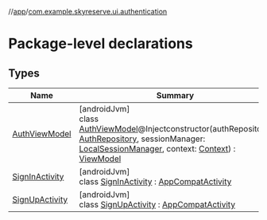 //[app](../../index.md)/[com.example.skyreserve.ui.authentication](index.md)

# Package-level declarations

## Types

| Name | Summary |
|---|---|
| [AuthViewModel](-auth-view-model/index.md) | [androidJvm]<br>class [AuthViewModel](-auth-view-model/index.md)@<!---  GfmCommand {"@class":"org.jetbrains.dokka.gfm.ResolveLinkGfmCommand","dri":{"packageName":"javax.inject","classNames":"Inject","callable":null,"target":{"@class":"org.jetbrains.dokka.links.PointingToDeclaration"},"extra":null}} --->Inject<!--- --->constructor(authRepository: [AuthRepository](../com.example.skyreserve.repository/-auth-repository/index.md), sessionManager: [LocalSessionManager](../com.example.skyreserve.util/-local-session-manager/index.md), context: [Context](https://developer.android.com/reference/kotlin/android/content/Context.html)) : [ViewModel](https://developer.android.com/reference/kotlin/androidx/lifecycle/ViewModel.html) |
| [SignInActivity](-sign-in-activity/index.md) | [androidJvm]<br>class [SignInActivity](-sign-in-activity/index.md) : [AppCompatActivity](https://developer.android.com/reference/kotlin/androidx/appcompat/app/AppCompatActivity.html) |
| [SignUpActivity](-sign-up-activity/index.md) | [androidJvm]<br>class [SignUpActivity](-sign-up-activity/index.md) : [AppCompatActivity](https://developer.android.com/reference/kotlin/androidx/appcompat/app/AppCompatActivity.html) |
